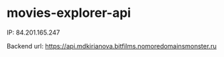 # movies-explorer-api
IP: 84.201.165.247

Backend url: https://api.mdkirianova.bitfilms.nomoredomainsmonster.ru
